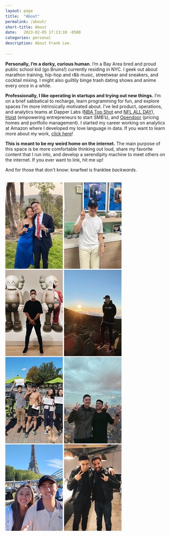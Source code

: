 ```yaml
---
layout: page
title:  "About"
permalink: /about/
short-title: About
date:   2023-02-05 17:13:10 -0500
categories: personal
description: About Frank Lee.

---
```


**Personally, I’m a dorky, curious human**. I’m a Bay Area bred and proud public school kid (go Bruins!) currently residing in NYC. I geek out about marathon training, hip-hop and r&b music, streetwear and sneakers, and cocktail mixing. I might also guiltily binge trash dating shows and anime every once in a while.

**Professionally, I like operating in startups and trying out new things.** I’m on a brief sabbatical to recharge, learn programming for fun, and explore spaces I’m more intrinsically motivated about. I’ve led product, operations, and analytics teams at Dapper Labs ([NBA Top Shot](https://nbatopshot.com/) and [NFL ALL DAY](https://nflallday.com/)), [Hoist](https://www.withhoist.com/) (empowering entrepreneurs to start SMB’s), and [Opendoor](https://opendoor.com/) (pricing homes and portfolio management). I started my career working on analytics at Amazon where I developed my love language in data. If you want to learn more about my work, [click here](https://drive.google.com/file/d/14hGY1fw_HIG1MvW8e1P0L_1rtu3m6ESD/view?usp=sharing)! 

**This is meant to be my weird home on the internet.** The main purpose of this space is be more comfortable thinking out loud, share my favorite content that I run into, and develop a serendipity machine to meet others on the internet. If you ever want to link, hit me up!

And for those that don't know: knarfeel is franklee *backwards*.

<br>
<img src="/images/photo1.jpg" alt="Photo" style="height: 270px; width:180px;"/> 
<img src="/images/photo2.jpg" alt="Photo" style="height: 270px; width:180px;"/>
<img src="/images/photo3.jpg" alt="Photo" style="height: 270px; width:180px;"/>
<img src="/images/photo5.jpg" alt="Photo" style="height: 270px; width:180px;"/>
<img src="/images/photo4.jpg" alt="Photo" style="height: 270px; width:180px;"/>
<img src="/images/photo6.jpg" alt="Photo" style="height: 270px; width:180px;"/>
<img src="/images/photo7.jpg" alt="Photo" style="height: 270px; width:180px;"/>
<img src="/images/photo8.jpg" alt="Photo" style="height: 270px; width:180px;"/>